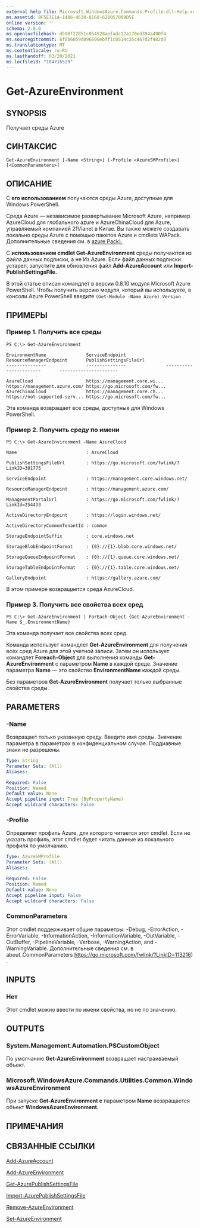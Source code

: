 ```yaml
---
external help file: Microsoft.WindowsAzure.Commands.Profile.dll-Help.xml
ms.assetid: BF5E3E1A-14B6-4630-8168-628057009D5E
online version: ''
schema: 2.0.0
ms.openlocfilehash: d598f22851c054528aefadc12a170ed394a490f4
ms.sourcegitcommit: 6f0b6059d096600ebff1c8514c35c467d2f482d8
ms.translationtype: MT
ms.contentlocale: ru-RU
ms.lasthandoff: 03/20/2021
ms.locfileid: "104716529"
---
```

# Get-AzureEnvironment

## SYNOPSIS
Получает среды Azure

## СИНТАКСИС

```
Get-AzureEnvironment [-Name <String>] [-Profile <AzureSMProfile>] [<CommonParameters>]
```

## ОПИСАНИЕ
С **его использованием** получаются среды Azure, доступные для Windows PowerShell.

Среда Azure — независимое развертывание Microsoft Azure, например AzureCloud для глобального azure и AzureChinaCloud для Azure, управляемый компанией 21Vianet в Китае.
Вы также можете создавать локально среды Azure с помощью пакетов Azure и cmdlets WAPack.
Дополнительные сведения см. в [azure Pack).](/previous-versions/azure/windows-server-azure-pack/)

С **использованием cmdlet Get-AzureEnvironment** среды получаются из файла данных подписки, а не Из Azure.
Если файл данных подписки устарел, запустите для обновления файл **Add-AzureAccount** или **Import-PublishSettingsFile.**

В этой статье описан командлет в версии 0.8.10 модуля Microsoft Azure PowerShell.
Чтобы получить версию модуля, который вы используете, в консоли Azure PowerShell введите `(Get-Module -Name Azure).Version` .

## ПРИМЕРЫ

### Пример 1. Получить все среды
```
PS C:\> Get-AzureEnvironment

EnvironmentName               ServiceEndpoint               ResourceManagerEndpoint       PublishSettingsFileUrl
---------------               ---------------               -----------------------       ----------------------

AzureCloud                    https://management.core.wi... https://management.azure.com/ https://go.microsoft.com/fw...
AzureChinaCloud               https://management.core.ch... https://not-supported-serv... https://go.microsoft.com/fw...
```

Эта команда возвращает все среды, доступные для Windows PowerShell.

### Пример 2. Получить среду по имени
```
PS C:\> Get-AzureEnvironment -Name AzureCloud

Name                          : AzureCloud

PublishSettingsFileUrl        : https://go.microsoft.com/fwlink/?LinkID=301775

ServiceEndpoint               : https://management.core.windows.net/

ResourceManagerEndpoint       : https://management.azure.com/

ManagementPortalUrl           : https://go.microsoft.com/fwlink/?LinkId=254433

ActiveDirectoryEndpoint       : https://login.windows.net/

ActiveDirectoryCommonTenantId : common

StorageEndpointSuffix         : core.windows.net

StorageBlobEndpointFormat     : {0}://{1}.blob.core.windows.net/

StorageQueueEndpointFormat    : {0}://{1}.queue.core.windows.net/

StorageTableEndpointFormat    : {0}://{1}.table.core.windows.net/

GalleryEndpoint               : https://gallery.azure.com/
```

В этом примере возвращается среда AzureCloud.

### Пример 3. Получить все свойства всех сред
```
PS C:\> Get-AzureEnvironment | ForEach-Object {Get-AzureEnvironment -Name $_.EnvironmentName}
```

Эта команда получает все свойства всех сред.

Команда использует командлет **Get-AzureEnvironment** для получения всех сред Azure для этой учетной записи.
Затем он использует командлет **Foreach-Object** для выполнения команды **Get-AzureEnvironment** с параметром **Name** в каждой среде.
Значение параметра **Name** — это свойство **EnvironmentName** каждой среды.

Без параметров **Get-AzureEnvironment** получает только выбранные свойства среды.

## PARAMETERS

### -Name
Возвращает только указанную среду.
Введите имя среды.
Значение параметра в параметрах в конфиденциальном случае.
Поддиавные знаки не разрешены.

```yaml
Type: String
Parameter Sets: (All)
Aliases:

Required: False
Position: Named
Default value: None
Accept pipeline input: True (ByPropertyName)
Accept wildcard characters: False
```

### -Profile
Определяет профиль Azure, для которого читается этот cmdlet.
Если не указать профиль, этот cmdlet будет читать данные из локального профиля по умолчанию.

```yaml
Type: AzureSMProfile
Parameter Sets: (All)
Aliases:

Required: False
Position: Named
Default value: None
Accept pipeline input: False
Accept wildcard characters: False
```

### CommonParameters
Этот cmdlet поддерживает общие параметры: -Debug, -ErrorAction, -ErrorVariable, -InformationAction, -InformationVariable, -OutVariable, -OutBuffer, -PipelineVariable, -Verbose, -WarningAction, and -WarningVariable. Дополнительные сведения см. в about_CommonParameters https://go.microsoft.com/fwlink/?LinkID=113216) .

## INPUTS

### Нет
Этот cmdlet можно ввести по имени свойства, но не по значению.

## OUTPUTS

### System.Management.Automation.PSCustomObject
По умолчанию **Get-AzureEnvironment** возвращает настраиваемый объект.

### Microsoft.WindowsAzure.Commands.Utilities.Common.WindowsAzureEnvironment
При запуске **Get-AzureEnvironment с** параметром **Name** возвращается объект **WindowsAzureEnvironment.**

## ПРИМЕЧАНИЯ

## СВЯЗАННЫЕ ССЫЛКИ

[Add-AzureAccount](./Add-AzureAccount.md)

[Add-AzureEnvironment](./Add-AzureEnvironment.md)

[Get-AzurePublishSettingsFile](./Get-AzurePublishSettingsFile.md)

[Import-AzurePublishSettingsFile](./Import-AzurePublishSettingsFile.md)

[Remove-AzureEnvironment](./Remove-AzureEnvironment.md)

[Set-AzureEnvironment](./Set-AzureEnvironment.md)



